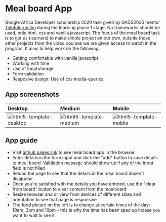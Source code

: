 # Meal board App
Google Africa Developer scholarship 2020 task given by GADS2020 mentor [Tolufolorunsho](https://twitter.com/Developer_Tolu) during the learning phase 1 stage. No frameworks should be used, only html, css and vanilla javascript. The focus of the meal board task is to get us (learners) to make simple project on our own, outside those other projects from the video courses we are given access to watch in the program. It aims to help work on the following:
* Getting comfortable with vanilla javascript
* Working with time
* Use of local storage
* Form validation
* Resposive design: Use of css media-queries

## App screenshots
|Desktop |Medium |Mobile |
|:-- |:-- |:-- |
|![html5-template-desktop](https://user-images.githubusercontent.com/45185388/128585411-65c48852-ba7a-4135-8fef-dfd5ccf8560e.png)|![html5-template-medium](https://user-images.githubusercontent.com/45185388/128585413-35221a77-a2f4-4342-98b2-ae425c1361f4.png)|![html5-template-mobile](https://user-images.githubusercontent.com/45185388/128585414-b4aec66c-395b-4326-8989-4c03d4ecca14.png)|

## App guide
* Visit [github pages link](https://ifycode.github.io/Meal-Board/) to see meal board app in the browser
* Enter details in the form input and click the "add" button to save details to meal board. Validation message should show up if any of the input field is not filled
* Reload the page to see that the details in the meal board dosen't disappear
* Once you're satisfied with the details you have entered, use the "clear from board" button to clear content from the mealboard
* Resize browser and or view from devices of different sizes and orientation to see that page is responsive
* The food picture on the left is to change at certain times of the day: 10am, 3pm and 10pm - this is why the time has been sped up incase you want to wait to see it
